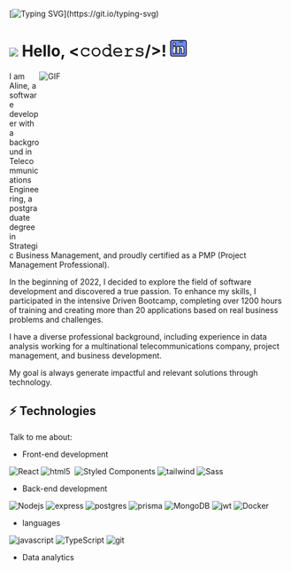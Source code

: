 [![Typing SVG](https://readme-typing-svg.herokuapp.com?font=Courier+new&color=%23808080&size=40&width=800&duration=6969&lines=Welcome+to+my+profile!)](https://git.io/typing-svg)
# <img src="https://emojis.slackmojis.com/emojis/images/1531849430/4246/blob-sunglasses.gif?1531849430" width="30"/> Hello, <𝚌𝚘𝚍𝚎𝚛𝚜/>! <a href="https://www.linkedin.com/in/aline-souza-moura/" target="_blank"><img height="30" src="https://raw.githubusercontent.com/AbhishekMaira10/AbhishekMaira10/master/linkedin.png?raw=true"></a>

<img align="right" alt="GIF" src="https://github.com/arsentieva/arsentieva/blob/main/code.gif?raw=true" width="450" height="320" />

I am Aline, a software developer with a background in Telecommunications Engineering, a postgraduate degree in Strategic Business Management, and proudly certified as a PMP (Project Management Professional).

In the beginning of 2022, I decided to explore the field of software development and discovered a true passion. To enhance my skills, I participated in the intensive Driven Bootcamp, completing over 1200 hours of training and creating more than 20 applications based on real business problems and challenges.

I have a diverse professional background, including experience in data analysis working for a multinational telecommunications company, project management, and business development.

My goal is always generate impactful and relevant solutions through technology.

## ⚡ Technologies
Talk to me about:
- Front-end development
<p>
  <img alt="React" src="https://img.shields.io/badge/React-20232A?style=flat-square&logo=react&logoColor=61DAFB" />  
  <img alt="html5" src="https://img.shields.io/badge/-HTML5-E34F26?style=flat-square&logo=html5&logoColor=white" /> 
  <img alt='' src='https://img.shields.io/badge/CSS3-1572B6?style=flat-square&logo=css3&logoColor=white' >
  <img alt="Styled Components" src="https://img.shields.io/badge/-Styled_Components-db7092?style=flat-square&logo=styled-components&logoColor=white" />
  <img alt='tailwind' src='https://img.shields.io/badge/Tailwind_CSS-38B2AC?style=style=flat-square&logo=tailwind-css&logoColor=white' />
  <img alt="Sass" src="https://img.shields.io/badge/-Sass-CC6699?style=flat-square&logo=sass&logoColor=white" />    
 </p>
  
 - Back-end development 
<p> 
    <img alt="Nodejs" src="https://img.shields.io/badge/-Nodejs-43853d?style=flat-square&logo=Node.js&logoColor=white" />
    <img alt='express' src='https://img.shields.io/badge/Express.js-000000?style=flat-square&logo=express&logoColor=white' />
    <img alt='postgres' src='https://img.shields.io/badge/PostgreSQL-316192?style=flat-square&logo=postgresql&logoColor=white' />
    <img alt='prisma' src='https://img.shields.io/badge/Prisma-3982CE?style=flat-square&logo=Prisma&logoColor=white' />
    <img alt="MongoDB" src="https://img.shields.io/badge/-MongoDB-13aa52?style=flat-square&logo=mongodb&logoColor=white" />
    <img alt='jwt' src='https://img.shields.io/badge/JWT-000000?style=flat-square&logo=JSON%20web%20tokens&logoColor=white' />
    <img alt="Docker" src="https://img.shields.io/badge/-Docker-46a2f1?style=flat-square&logo=docker&logoColor=white" />
</p>
  
- languages  
 <p>
    <img alt='javascript' src='https://img.shields.io/badge/JavaScript-323330?style=style=flat-square&logo=javascript&logoColor=F7DF1E' />  
    <img alt="TypeScript" src="https://img.shields.io/badge/-TypeScript-007ACC?style=flat-square&logo=typescript&logoColor=white" />
    <img alt="git" src="https://img.shields.io/badge/-Git-F05032?style=flat-square&logo=git&logoColor=white" />
 </p>
 
 - Data analytics
<p>
  <img alt='' src='https://img.shields.io/badge/Python-FFD43B?style=flat-square&logo=python&logoColor=blue' />
  <img alt='' src='https://img.shields.io/badge/Tableau-E97627?style=flat-square&logo=Tableau&logoColor=white' />
  <img alt='' src='https://img.shields.io/badge/MySQL-005C84?style=flat-square&logo=mysql&logoColor=white' />
  <img alt='' src=' https://img.shields.io/badge/Jupyter-F37626.svg?&style=flat-square&logo=Jupyter&logoColor=white' />
<img alt='' src='https://img.shields.io/badge/Microsoft_Excel-217346?style=flat-square&logo=microsoft-excel&logoColor=white' />
</p>

<!--

-->
